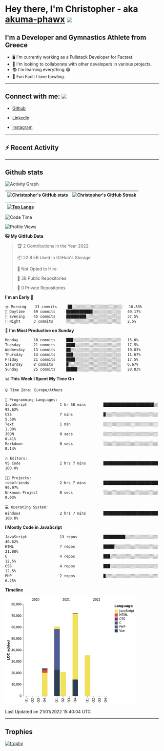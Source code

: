# Hey there, I'm Christopher - aka [akuma-phawx](https://github.com/akuma-phawx) <img src = "https://raw.githubusercontent.com/MartinHeinz/MartinHeinz/master/wave.gif" width = 50px>

## I'm a Developer and Gymnastics Athlete from Greece

- 🖥️ I'm currently working as a Fullstack Developer for Factset.
- 🤲 I'm looking to collaborate with other developers in various projects.
- 📚 I'm learning everything 😂
- 🎳 Fun Fact: I love bowling.

---

## Connect with me: <img src='https://raw.githubusercontent.com/ShahriarShafin/ShahriarShafin/main/Assets/handshake.gif' width="100px">

- [Github](https://github.com/akuma-phawx)

- [LinkedIn](https://www.linkedin.com/in/christopher-vradis-3b9a68151/)

- [Instagram](https://www.instagram.com/chris.vrd_sw/)

---

## ⚡ Recent Activity

<!--START_SECTION:activity-->
<!--END_SECTION:activity-->

---

## Github stats

![Activity Graph](https://activity-graph.herokuapp.com/graph?username=akuma-phawx&theme=dracula)

| ![Christopher's GitHub stats](https://github-readme-stats.vercel.app/api?username=akuma-phawx&show_icons=true&theme=dracula) | ![Christopher's GitHub Streak](https://github-readme-streak-stats.herokuapp.com/?user=akuma-phawx&theme=dracula) |
| ---------------------------------------------------------------------------------------------------------------------------- | ---------------------------------------------------------------------------------------------------------------- |

| [![Top Langs](https://github-readme-stats.vercel.app/api/top-langs/?username=akuma-phawx&show_icons=true&theme=radical)](https://github.com/akuma-phawx/github-readme-stats) |
| ---------------------------------------------------------------------------------------------------------------------------------------------------------------------------- |

<!--START_SECTION:waka-->
![Code Time](http://img.shields.io/badge/Code%20Time-24%20hrs%2014%20mins-blue)

![Profile Views](http://img.shields.io/badge/Profile%20Views-0-blue)

**🐱 My GitHub Data** 

> 🏆 2 Contributions in the Year 2022
 > 
> 📦 22.8 kB Used in GitHub's Storage 
 > 
> 🚫 Not Opted to Hire
 > 
> 📜 38 Public Repositories 
 > 
> 🔑 0 Private Repositories  
 > 
**I'm an Early 🐤** 

```text
🌞 Morning    13 commits     ██░░░░░░░░░░░░░░░░░░░░░░░   10.83% 
🌆 Daytime    59 commits     ████████████░░░░░░░░░░░░░   49.17% 
🌃 Evening    45 commits     █████████░░░░░░░░░░░░░░░░   37.5% 
🌙 Night      3 commits      ░░░░░░░░░░░░░░░░░░░░░░░░░   2.5%

```
📅 **I'm Most Productive on Sunday** 

```text
Monday       18 commits     ███░░░░░░░░░░░░░░░░░░░░░░   15.0% 
Tuesday      21 commits     ████░░░░░░░░░░░░░░░░░░░░░   17.5% 
Wednesday    13 commits     ██░░░░░░░░░░░░░░░░░░░░░░░   10.83% 
Thursday     14 commits     ███░░░░░░░░░░░░░░░░░░░░░░   11.67% 
Friday       21 commits     ████░░░░░░░░░░░░░░░░░░░░░   17.5% 
Saturday     8 commits      █░░░░░░░░░░░░░░░░░░░░░░░░   6.67% 
Sunday       25 commits     █████░░░░░░░░░░░░░░░░░░░░   20.83%

```


📊 **This Week I Spent My Time On** 

```text
⌚︎ Time Zone: Europe/Athens

💬 Programming Languages: 
JavaScript               1 hr 58 mins        ███████████████████████░░   92.62% 
CSS                      7 mins              █░░░░░░░░░░░░░░░░░░░░░░░░   5.58% 
Text                     1 min               ░░░░░░░░░░░░░░░░░░░░░░░░░   1.08% 
JSON                     0 secs              ░░░░░░░░░░░░░░░░░░░░░░░░░   0.41% 
Markdown                 0 secs              ░░░░░░░░░░░░░░░░░░░░░░░░░   0.14%

🔥 Editors: 
VS Code                  2 hrs 7 mins        █████████████████████████   100.0%

🐱‍💻 Projects: 
robofriends              2 hrs 7 mins        █████████████████████████   99.97% 
Unknown Project          0 secs              ░░░░░░░░░░░░░░░░░░░░░░░░░   0.03%

💻 Operating System: 
Windows                  2 hrs 7 mins        █████████████████████████   100.0%

```

**I Mostly Code in JavaScript** 

```text
JavaScript               13 repos            ██████████░░░░░░░░░░░░░░░   40.62% 
HTML                     7 repos             █████░░░░░░░░░░░░░░░░░░░░   21.88% 
C                        4 repos             ███░░░░░░░░░░░░░░░░░░░░░░   12.5% 
CSS                      4 repos             ███░░░░░░░░░░░░░░░░░░░░░░   12.5% 
PHP                      2 repos             █░░░░░░░░░░░░░░░░░░░░░░░░   6.25%

```


**Timeline**

![Chart not found](https://raw.githubusercontent.com/akuma-phawx/akuma-phawx/main/charts/bar_graph.png) 


 Last Updated on 21/01/2022 15:40:04 UTC
<!--END_SECTION:waka-->

---

## Trophies

[![trophy](https://github-profile-trophy.vercel.app/?username=akuma-phawx&theme=onedark)](https://github.com/ryo-ma/github-profile-trophy)
